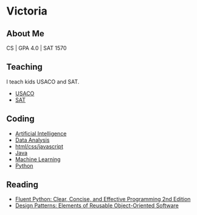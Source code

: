 # Victoria

## About Me
CS | GPA 4.0 | SAT 1570

## Teaching
I teach kids USACO and SAT.
- [USACO](https://usaco.guide/)
- [SAT](https://satsuite.collegeboard.org/sat)
  
## Coding
- [Artificial Intelligence](https://github.com/pokerv609/ai)
- [Data Analysis]()
- [html/css/javascript](https://github.com/pokerv609/html_css_js)
- [Java]()
- [Machine Learning]()
- [Python]()
  
## Reading
- [Fluent Python: Clear, Concise, and Effective Programming 2nd Edition]()
- [Design Patterns: Elements of Reusable Object-Oriented Software]()
